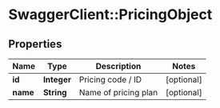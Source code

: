 # SwaggerClient::PricingObject

## Properties
Name | Type | Description | Notes
------------ | ------------- | ------------- | -------------
**id** | **Integer** | Pricing code / ID | [optional] 
**name** | **String** | Name of pricing plan | [optional] 



